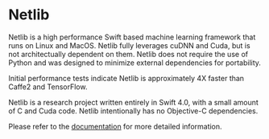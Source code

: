 # Netlib
Netlib is a high performance Swift based machine learning framework that runs on Linux and MacOS. Netlib fully leverages cuDNN and Cuda, but is not architectually dependent on them. Netlib does not require the use of Python and was designed to minimize external dependencies for portability.

Initial performance tests indicate Netlib is approximately 4X faster than Caffe2 and TensorFlow.

Netlib is a research project written entirely in Swift 4.0, with a small amount of C and Cuda code. Netlib intentionally has no Objective-C dependencies.

Please refer to the [documentation](https://github.com/ewconnell/Netlib/wiki/Netlib) for more detailed information.

